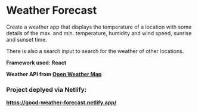 # Weather Forecast

Create a weather app that displays the temperature of a location with some details of the max. and min. temperature, humidity and wind speed, sunrise and sunset time.

There is also a search input to search for the weather of other locations.

**Framework used: React**

**Weather API from [Open Weather Map](https://openweathermap.org/api)**

### Project deplyed via Netlify:
**https://good-weather-forecast.netlify.app/**